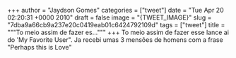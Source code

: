 
+++
author = "Jaydson Gomes"
categories = ["tweet"]
date = "Tue Apr 20 02:20:31 +0000 2010"
draft = false
image = "{TWEET_IMAGE}"
slug = "7dba9a66cb9a237e20c0419eab01c6424792109d"
tags = ["tweet"]
title = """To meio assim de fazer es..."""
+++
To meio assim de fazer esse lance ai do 'My Favorite User". Ja recebi umas 3 mensões de homens com a frase "Perhaps this is Love"
